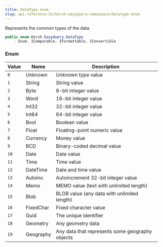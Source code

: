 ```yaml
---
title: DataType enum
slug: api-reference-5x/korzh-easyquery-namespace/datatype-enum
---
```



Represents the common types of the data.
```csharp
public enum Korzh.EasyQuery.DataType
    : Enum, IComparable, IFormattable, IConvertible

```

### Enum

| Value | Name | Description | 
| --- | --- | --- | 
| `0` | Unknown | Unknown type value | 
| `1` | String | String value | 
| `2` | Byte | 8-bit integer value | 
| `3` | Word | 16-bit integer value | 
| `4` | Int32 | 32-bit integer value | 
| `5` | Int64 | 64-bit integer value | 
| `6` | Bool | Boolean value | 
| `7` | Float | Floating-point numeric value | 
| `8` | Currency | Money value | 
| `9` | BCD | Binary-coded decimal value | 
| `10` | Date | Date value | 
| `11` | Time | Time value | 
| `12` | DateTime | Date and time value | 
| `13` | Autoinc | Autoincrement 32-bit integer value | 
| `14` | Memo | MEMO value (text with unlimited length) | 
| `15` | Blob | BLOB value (any data with unlimited length) | 
| `16` | FixedChar | Fixed character value | 
| `17` | Guid | The unique identifier | 
| `18` | Geometry | Any geometry data | 
| `19` | Geography | Any data that represents some geography objects |